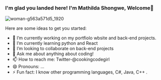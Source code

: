 ###  I'm glad you landed here! I'm Mathilda Shongwe, Welcome👋
![woman-g563a571d5_1920](https://user-images.githubusercontent.com/61581315/179805656-84ec5e00-4941-490c-9d33-8d89da97967e.png)



Here are some ideas to get you started:

- 🔭 I’m currently working on my portfiolo wbsite and back-end projects.
- 🌱 I’m currently learning python and React
- 👯 I’m looking to collaborate on back-end projects
- 💬 Ask me about anything about coding!
- 📫 How to reach me: Twitter-@cookingcodegirl
- 😄 Pronouns: ...
- ⚡ Fun fact: I know other programming languages, C#, Java, C++ .

